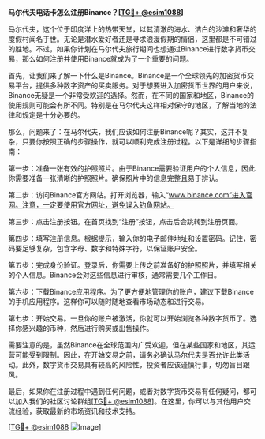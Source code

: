 **马尔代夫电话卡怎么注册Binance？[[TG💪+ @esim1088](https://t.me/s/esim1088)]**

马尔代夫，这个位于印度洋上的热带天堂，以其清澈的海水、洁白的沙滩和奢华的度假村闻名于世。无论是潜水爱好者还是寻求浪漫假期的情侣，这里都是不可错过的胜地。不过，如果你计划在马尔代夫旅行期间也想通过Binance进行数字货币交易，那么如何注册并使用Binance就成为了一个重要的问题。

首先，让我们来了解一下什么是Binance。Binance是一个全球领先的加密货币交易平台，提供多种数字资产的买卖服务。对于想要进入加密货币世界的用户来说，Binance无疑是一个非常受欢迎的选择。然而，在不同的国家和地区，Binance的使用规则可能会有所不同。特别是在马尔代夫这样相对保守的地区，了解当地的法律和规定是十分必要的。

那么，问题来了：在马尔代夫，我们应该如何注册Binance呢？其实，这并不复杂，只要你按照正确的步骤操作，就可以顺利完成注册过程。以下是详细的步骤指南：

第一步：准备一张有效的护照照片。由于Binance需要验证用户的个人信息，因此你需要准备一张清晰的护照照片。确保照片中的信息完整且易于辨认。

第二步：访问Binance官方网站。打开浏览器，输入“www.binance.com”进入官网。注意，一定要使用官方网址，避免误入钓鱼网站。

第三步：点击注册按钮。在首页找到“注册”按钮，点击后会跳转到注册页面。

第四步：填写注册信息。根据提示，输入你的电子邮件地址和设置密码。记住，密码要足够复杂，包含字母、数字和特殊字符，以保证账户安全。

第五步：完成身份验证。登录后，你需要上传之前准备好的护照照片，并填写相关的个人信息。Binance会对这些信息进行审核，通常需要几个工作日。

第六步：下载Binance应用程序。为了更方便地管理你的账户，建议下载Binance的手机应用程序。这样你可以随时随地查看市场动态和进行交易。

第七步：开始交易。一旦你的账户被激活，你就可以开始浏览各种数字货币了。选择你感兴趣的币种，然后进行购买或出售操作。

需要注意的是，虽然Binance在全球范围内广受欢迎，但在某些国家和地区，其运营可能受到限制。因此，在开始交易之前，请务必确认马尔代夫是否允许此类活动。此外，数字货币交易具有较高的风险性，投资者应该谨慎行事，切勿盲目跟风。

最后，如果你在注册过程中遇到任何问题，或者对数字货币交易有任何疑问，都可以加入我们的社区讨论群组[[TG💪+ @esim1088](https://t.me/s/esim1088)]。在这里，你可以与其他用户交流经验，获取最新的市场资讯和技术支持。

[[TG💪+ @esim1088](https://t.me/s/esim1088) ![Image](https://i.postimg.cc/4NQfJmqS/Snipaste-2025-05-13-00-14-12.png)]